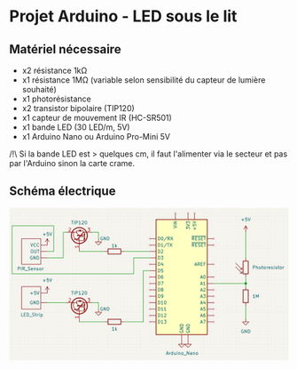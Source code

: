 # Projet Arduino - LED sous le lit
 ## Matériel nécessaire
 * x2 résistance 1kΩ
 * x1 résistance 1MΩ (variable selon sensibilité du capteur de lumière souhaité)
 * x1 photorésistance
 * x2 transistor bipolaire (TIP120)
 * x1 capteur de mouvement IR (HC-SR501)
 * x1 bande LED (30 LED/m, 5V)
 * x1 Arduino Nano ou Arduino Pro-Mini 5V

/!\ Si la bande LED est > quelques cm, il faut l'alimenter via le secteur et pas par l'Arduino sinon la carte crame.

## Schéma électrique
<p align="center"><img src="/Schematic projet.png">
